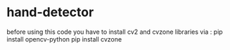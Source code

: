 # hand-detector

before using this code you have to install cv2 and cvzone libraries via : 
 pip install opencv-python
 pip install cvzone
